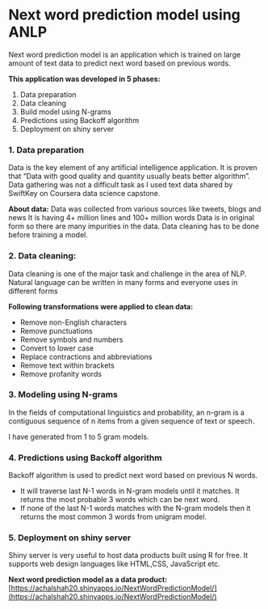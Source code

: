 # Next word prediction model using ANLP

Next word prediction model is an application which is trained on large amount of text data to predict next word based on previous words.

**This application was developed in 5 phases:**

1. Data preparation
2. Data cleaning
3. Build model using N-grams
4. Predictions using Backoff algorithm
5. Deployment on shiny server


### 1. Data preparation
Data is the key element of any artificial intelligence application. It is proven that “Data with good quality and quantity usually beats better algorithm”. Data gathering was not a difficult task as I used text data shared by SwiftKey on Coursera data science capstone.

**About data:**
Data was collected from various sources like tweets, blogs and news
It is having 4+ million lines and 100+ million words
Data is in original form so there are many impurities in the data. Data cleaning has to be done before training a model.

### 2. Data cleaning:
Data cleaning is one of the major task and challenge in the area of NLP. Natural language can be written in many forms and everyone uses in different forms 

**Following transformations were applied to clean data:**

* Remove non-English characters
* Remove punctuations
* Remove symbols and numbers
* Convert to lower case
* Replace contractions and abbreviations
* Remove text within brackets
* Remove profanity words

### 3. Modeling using N-grams
In the fields of computational linguistics and probability, an n-gram is a contiguous sequence of n items from a given sequence of text or speech.

I have generated from 1 to 5 gram models.

### 4. Predictions using Backoff algorithm
Backoff algorithm is used to predict next word based on previous N words. 
* It will traverse last N-1 words in N-gram models until it matches. It returns the most probable 3 words which can be next word.
* If none of the last N-1 words matches with the N-gram models then it returns the most common 3 words from unigram model.

### 5. Deployment on shiny server
Shiny server is very useful to host data products built using R for free. 
It supports web design languages like HTML,CSS, JavaScript etc.

**Next word prediction model as a data product:**
[https://achalshah20.shinyapps.io/NextWordPredictionModel/](https://achalshah20.shinyapps.io/NextWordPredictionModel/)


